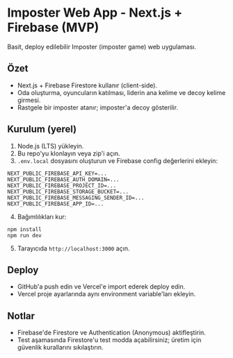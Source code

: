 # Imposter Web App - Next.js + Firebase (MVP)

Basit, deploy edilebilir Imposter (imposter game) web uygulaması.

## Özet
- Next.js + Firebase Firestore kullanır (client-side).
- Oda oluşturma, oyuncuların katılması, liderin ana kelime ve decoy kelime girmesi.
- Rastgele bir imposter atanır; imposter'a decoy gösterilir.

## Kurulum (yerel)
1. Node.js (LTS) yükleyin.
2. Bu repo'yu klonlayın veya zip'i açın.
3. `.env.local` dosyasını oluşturun ve Firebase config değerlerini ekleyin:

```
NEXT_PUBLIC_FIREBASE_API_KEY=...
NEXT_PUBLIC_FIREBASE_AUTH_DOMAIN=...
NEXT_PUBLIC_FIREBASE_PROJECT_ID=...
NEXT_PUBLIC_FIREBASE_STORAGE_BUCKET=...
NEXT_PUBLIC_FIREBASE_MESSAGING_SENDER_ID=...
NEXT_PUBLIC_FIREBASE_APP_ID=...
```

4. Bağımlılıkları kur:
```
npm install
npm run dev
```
5. Tarayıcıda `http://localhost:3000` açın.

## Deploy
- GitHub'a push edin ve Vercel'e import ederek deploy edin.
- Vercel proje ayarlarında aynı environment variable'ları ekleyin.

## Notlar
- Firebase'de Firestore ve Authentication (Anonymous) aktifleştirin.
- Test aşamasında Firestore'u test modda açabilirsiniz; üretim için güvenlik kurallarını sıkılaştırın.
